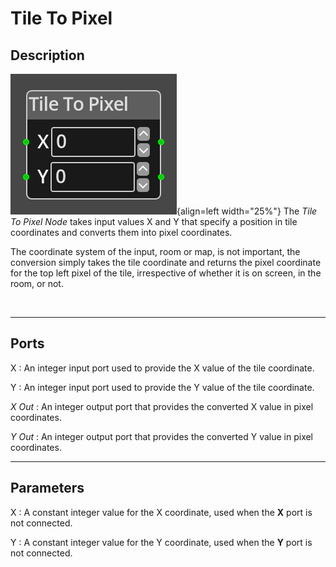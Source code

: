 
# Tile To Pixel 

## Description

![Tile To Pixel Node](../../assets/nodes/tile_to_pixel.png){align=left width="25%"}
The *Tile To Pixel Node* takes input values X and Y that specify a position 
in tile coordinates and converts them into pixel coordinates.

The coordinate system of the input, room or map, is not important, the conversion
simply takes the tile coordinate and returns the pixel coordinate for the top left
pixel of the tile, irrespective of whether it is on screen, in the room, or not.

<br style="clear:left"/>
  
-------

## Ports

X 
: An integer input port used to provide the X value of the tile coordinate.

Y 
: An integer input port used to provide the Y value of the tile coordinate.

*X Out*
: An integer output port that provides the converted X value in pixel coordinates.

*Y Out*
: An integer output port that provides the converted Y value in pixel coordinates.

-------

## Parameters

X 
: A constant integer value for the X coordinate, used when the __X__ port is not
  connected.

Y 
: A constant integer value for the Y coordinate, used when the __Y__ port is not
  connected.




